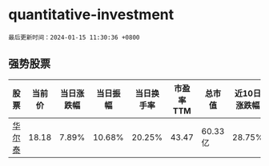 # quantitative-investment

`最后更新时间：2024-01-15 11:30:36 +0800`

## 强势股票

|股票|当前价|当日涨跌幅|当日振幅|当日换手率|市盈率TTM|总市值|近10日涨跌幅|
|----|----|----|----|----|----|----|----|
|[华尔泰](https://xueqiu.com/S/SZ001217)|18.18|7.89%|10.68%|20.25%|43.47|60.33亿|28.75%|
